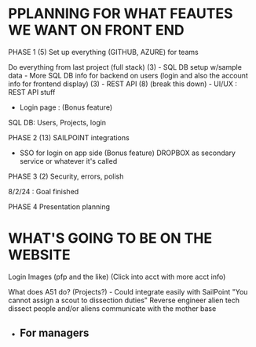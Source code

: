 # PPLANNING FOR WHAT FEAUTES WE WANT ON FRONT END

PHASE 1
(5) Set up everything (GITHUB, AZURE) for teams 

Do everything from last project (full stack)
(3) - SQL DB setup w/sample data - More SQL DB info for backend on users (login and also the account info for frontend display)
(3) - REST API
(8) (break this down) - UI/UX : REST API stuff
- Login page : (Bonus feature)

SQL DB: Users, Projects, login


PHASE 2
(13) SAILPOINT integrations
- SSO for login on app side (Bonus feature)
DROPBOX as secondary service or whatever it's called

PHASE 3
(2) Security, errors, polish


 8/2/24 : Goal finished


PHASE 4
Presentation planning


# WHAT'S GOING TO BE ON THE WEBSITE

Login
Images (pfp and the like) (Click into acct with more acct info) 

What does A51 do? (Projects?) - Could integrate easily with SailPoint "You cannot assign a scout to dissection duties"
Reverse engineer alien tech
dissect people and/or aliens
communicate with the mother base


* For managers
    - 

